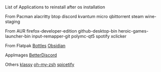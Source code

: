 List of Applications to reinstall after os installation

From Pacman
  alacritty
  btop
  discord
  kvantum
  micro
  qbittorrent
  steam
  wine-staging
  
 From AUR
  firefox-developer-edition
  github-desktop-bin
  heroic-games-launcher-bin
  input-remapper-git
  polymc-qt5
  spotify
  xclicker
  
From Flatpak
  [Bottles](https://flathub.org/apps/details/com.usebottles.bottles)
  [Obsidian](https://flathub.org/apps/details/md.obsidian.Obsidian)
  
AppImages
  [BetterDiscord](https://betterdiscord.app/)
  
Others
  [klassy](https://github.com/paulmcauley/klassy)
  [oh-my-zsh](https://ohmyz.sh/)
  [spicetify](https://spicetify.app/)
